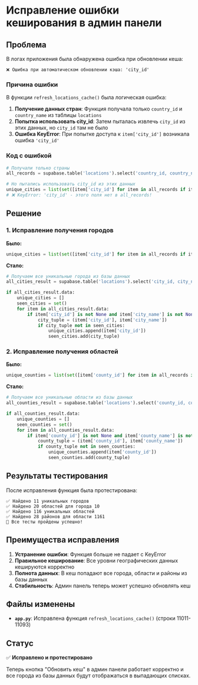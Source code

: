 # Исправление ошибки кеширования в админ панели

## Проблема

В логах приложения была обнаружена ошибка при обновлении кеша:
```
❌ Ошибка при автоматическом обновлении кэша: 'city_id'
```

### Причина ошибки

В функции `refresh_locations_cache()` была логическая ошибка:

1. **Получение данных стран**: Функция получала только `country_id` и `country_name` из таблицы `locations`
2. **Попытка использовать city_id**: Затем пыталась извлечь `city_id` из этих данных, но `city_id` там не было
3. **Ошибка KeyError**: При попытке доступа к `item['city_id']` возникала ошибка `'city_id'`

### Код с ошибкой

```python
# Получали только страны
all_records = supabase.table('locations').select('country_id, country_name').execute()

# Но пытались использовать city_id из этих данных
unique_cities = list(set([item['city_id'] for item in all_records if item['city_id'] is not None]))
# ❌ KeyError: 'city_id' - этого поля нет в all_records!
```

## Решение

### 1. Исправление получения городов

**Было:**
```python
unique_cities = list(set([item['city_id'] for item in all_records if item['city_id'] is not None]))
```

**Стало:**
```python
# Получаем все уникальные города из базы данных
all_cities_result = supabase.table('locations').select('city_id, city_name').not_.is_('city_id', 'null').execute()

if all_cities_result.data:
    unique_cities = []
    seen_cities = set()
    for item in all_cities_result.data:
        if item['city_id'] is not None and item['city_name'] is not None:
            city_tuple = (item['city_id'], item['city_name'])
            if city_tuple not in seen_cities:
                unique_cities.append(item['city_id'])
                seen_cities.add(city_tuple)
```

### 2. Исправление получения областей

**Было:**
```python
unique_counties = list(set([item['county_id'] for item in all_records if item['county_id'] is not None]))
```

**Стало:**
```python
# Получаем все уникальные области из базы данных
all_counties_result = supabase.table('locations').select('county_id, county_name').not_.is_('county_id', 'null').execute()

if all_counties_result.data:
    unique_counties = []
    seen_counties = set()
    for item in all_counties_result.data:
        if item['county_id'] is not None and item['county_name'] is not None:
            county_tuple = (item['county_id'], item['county_name'])
            if county_tuple not in seen_counties:
                unique_counties.append(item['county_id'])
                seen_counties.add(county_tuple)
```

## Результаты тестирования

После исправления функция была протестирована:

```
✅ Найдено 11 уникальных городов
✅ Найдено 20 областей для города 10
✅ Найдено 116 уникальных областей  
✅ Найдено 28 районов для области 1161
🎉 Все тесты пройдены успешно!
```

## Преимущества исправления

1. **Устранение ошибки**: Функция больше не падает с KeyError
2. **Правильное кеширование**: Все уровни географических данных кешируются корректно
3. **Полнота данных**: В кеш попадают все города, области и районы из базы данных
4. **Стабильность**: Админ панель теперь может успешно обновлять кеш

## Файлы изменены

- **`app.py`**: Исправлена функция `refresh_locations_cache()` (строки 11011-11093)

## Статус

✅ **Исправлено и протестировано**

Теперь кнопка "Обновить кеш" в админ панели работает корректно и все города из базы данных будут отображаться в выпадающих списках.
